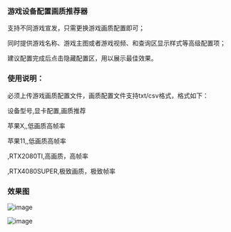 ### 游戏设备配置画质推荐器

支持不同游戏宣发，只需更换游戏画质配置即可；

同时提供游戏名称、游戏主图或者游戏视频、和查询区显示样式等高级配置项；

建议配置完成后点击隐藏配置区，用以展示最佳效果。


### 使用说明：
必须上传游戏画质配置文件，画质配置文件支持txt/csv格式，格式如下：

设备型号,显卡配置,画质推荐

苹果X,,低画质高帧率

苹果11,,低画质高帧率

,RTX2080TI,高画质，高帧率

,RTX4080SUPER,极致画质，极致帧率

### 效果图
![image](https://github.com/user-attachments/assets/39e2a2c0-4aab-406e-8468-48bb6a412db3)

![image](https://github.com/user-attachments/assets/9023630e-e57a-48c9-97ce-4fb0167c1554)

